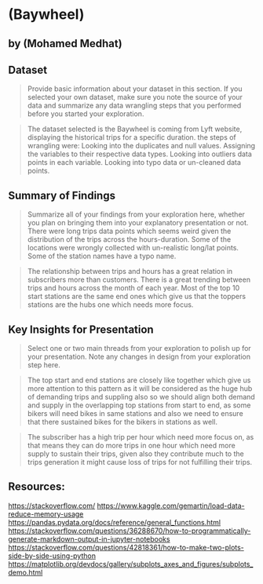 # (Baywheel)
## by (Mohamed Medhat)


## Dataset

> Provide basic information about your dataset in this section. If you selected your own dataset, make sure you note the source of your data and summarize any data wrangling steps that you performed before you started your exploration.

> The dataset selected is the Baywheel is coming from Lyft website, displaying the historical trips for a specific duration.
> the steps of wrangling were:
> Looking into the duplicates and null values.
> Assigning the variables to their respective data types.
> Looking into outliers data points in each variable.
> Looking into typo data or un-cleaned data points.

## Summary of Findings

> Summarize all of your findings from your exploration here, whether you plan on bringing them into your explanatory presentation or not.
> There were long trips data points which seems weird given the distribution of the trips across the hours-duration.
> Some of the locations were wrongly collected with un-realistic long/lat points.
> Some of the station names have a typo name.

> The relationship between trips and hours has a great relation in subscribers more than customers.
> There is a great trending between trips and hours across the month of each year.
> Most of the top 10 start stations are the same end ones which give us that the toppers stations are the hubs one which needs more focus.



## Key Insights for Presentation

> Select one or two main threads from your exploration to polish up for your presentation. Note any changes in design from your exploration step here.

> The top start and end stations are closely like together which give us more attention to this pattern as it will be considered as the huge hub of demanding trips and suppling also so we should align both demand and supply in the overlapping top stations from start to end, as some bikers will need bikes in same stations and also we need to ensure that there sustained bikes for the bikers in stations as well.


> The subscriber has a high trip per hour which need more focus on, as that means they can do more trips in one hour which need more supply to sustain their trips, given also they contribute much to the trips generation it might cause loss of trips for not fulfilling their trips.


## Resources:
https://stackoverflow.com/
https://www.kaggle.com/gemartin/load-data-reduce-memory-usage
https://pandas.pydata.org/docs/reference/general_functions.html
https://stackoverflow.com/questions/36288670/how-to-programmatically-generate-markdown-output-in-jupyter-notebooks
https://stackoverflow.com/questions/42818361/how-to-make-two-plots-side-by-side-using-python
https://matplotlib.org/devdocs/gallery/subplots_axes_and_figures/subplots_demo.html
